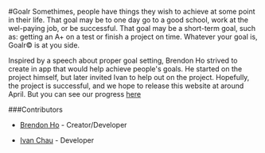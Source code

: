 #Goalr
Somethimes, people have things they wish to achieve at some point in their life. That goal may be to one day go to a good school, work at the wel-paying job, or be successful. That goal may be a short-term goal, such as: getting an A+ on a test or finish a project on time. Whatever your goal is, Goalr© is at you side.

Inspired by a speech about proper goal setting, Brendon Ho strived to create in app that would help achieve people's goals. He started on the project himself, but later invited Ivan to help out on the project. Hopefully, the project is successful, and we hope to release this website at around April. But you can see our progress [here](https://goalr.herokuapp.com) 

###Contributors
* [Brendon Ho](https://github.com/brendonho01) - Creator/Developer

* [Ivan Chau](https://github.com/ichauster) - Developer
